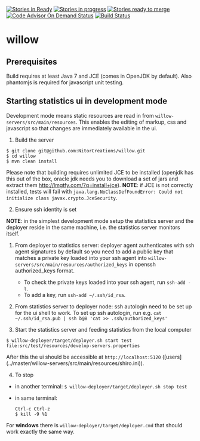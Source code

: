 [![Stories in Ready](https://badge.waffle.io/NitorCreations/willow.png?label=ready&title=Ready)](https://waffle.io/NitorCreations/willow)
[![Stories in progress](https://badge.waffle.io/NitorCreations/willow.png?label=in%20progress&title=In%20progress)](https://waffle.io/NitorCreations/willow)
[![Stories ready to merge](https://badge.waffle.io/NitorCreations/willow.png?label=ready%20to%20merge&title=Ready%20to%20merge)](https://waffle.io/NitorCreations/willow)
[![Code Advisor On Demand Status](https://badges.ondemand.coverity.com/streams/jdq5h6193p18d9k86859ro7t0c)](https://ondemand.coverity.com/streams/jdq5h6193p18d9k86859ro7t0c/jobs)
[![Build Status](https://bob.nitorio.us/jenkins/job/willow-integrationtests/badge/icon)](https://bob.nitorio.us/jenkins/job/willow-integrationtests)

# willow #


## Prerequisites ##

Build requires at least Java 7 and JCE (comes in OpenJDK by default). Also phantomjs is required for javascript unit testing.

## Starting statistics ui in development mode ##
Development mode means static resources are read in from `willow-servers/src/main/resources`.
This enables the editing of markup, css and javascript so that changes are immediately available in the ui.

1. Build the server

  ```
  $ git clone git@github.com:NitorCreations/willow.git
  $ cd willow
  $ mvn clean install
  ```
  Please note that building requires unlimited JCE to be installed (openjdk has this out of the  box, oracle jdk needs you to download a set of jars and extract them http://lmgtfy.com/?q=install+jce). **NOTE**: if JCE is not correctly installed, tests will fail with `java.lang.NoClassDefFoundError: Could not initialize class javax.crypto.JceSecurity`.

2. Ensure ssh identity is set

  **NOTE**: in the simplest development mode setup the statistics server and the deployer reside in the same machine, i.e. the statistics server monitors itself. 
  1. From deployer to statistics server: deployer agent authenticates with ssh agent signatures by default so you need to add a public key that matches a private key loaded into your ssh agent into
`willow-servers/src/main/resources/authorized_keys` in openssh authorized_keys format. 
     * To check the private keys loaded into your ssh agent, run `ssh-add -l`. 
     * To add a key, run `ssh-add ~/.ssh/id_rsa`.
  2. From statistics server to deployer node: ssh autologin need to be set up for the ui shell to work. To set up ssh autologin, run e.g. `cat ~/.ssh/id_rsa.pub | ssh b@B 'cat >> .ssh/authorized_keys'` 

3. Start the statistics server and feeding statistics from the local computer

  ```
  $ willow-deployer/target/deployer.sh start test file:src/test/resources/develop-servers.properties
  ```
  
  After this the ui should be accessible at `http://localhost:5120` ([users] (../master/willow-servers/src/main/resources/shiro.ini)).

4. To stop
  * in another terminal: `$ willow-deployer/target/deployer.sh stop test`
  * in same terminal:
  
    ```
    Ctrl-c Ctrl-z
    $ kill -9 %1
    ```

For **windows** there is `willow-deployer/target/deployer.cmd` that should work exactly the same way.
